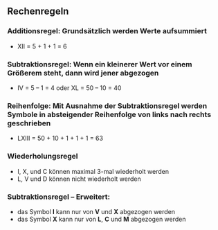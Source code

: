 ## Rechenregeln
### Additionsregel: Grundsätzlich werden Werte aufsummiert
* XII = 5 + 1 + 1 = 6

### Subtraktionsregel: Wenn ein kleinerer Wert vor einem Größerem steht, dann wird jener abgezogen
* IV = 5 – 1 = 4 oder XL = 50 – 10 = 40

### Reihenfolge: Mit Ausnahme der Subtraktionsregel werden Symbole in absteigender Reihenfolge von links nach rechts geschrieben
* LXIII = 50 + 10 + 1 + 1 + 1 = 63

### Wiederholungsregel
* I, X, und C können maximal 3-mal wiederholt werden
* L, V und D können nicht wiederholt werden

### Subtraktionsregel – Erweitert:
* das Symbol **I** kann nur von **V** und **X** abgezogen werden
* das Symbol **X** kann nur von **L**, **C** und **M** abgezogen werden

